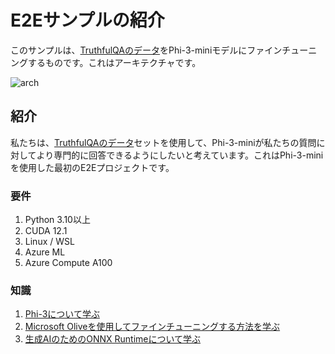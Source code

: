 # **E2Eサンプルの紹介**

このサンプルは、[TruthfulQAのデータ](https://github.com/sylinrl/TruthfulQA/blob/main/TruthfulQA.csv)をPhi-3-miniモデルにファインチューニングするものです。これはアーキテクチャです。

![arch](../../../../imgs/06/e2e/arch.png)

## **紹介**

私たちは、[TruthfulQAのデータ](https://github.com/sylinrl/TruthfulQA/blob/main/TruthfulQA.csv)セットを使用して、Phi-3-miniが私たちの質問に対してより専門的に回答できるようにしたいと考えています。これはPhi-3-miniを使用した最初のE2Eプロジェクトです。

### **要件**

1. Python 3.10以上
2. CUDA 12.1
3. Linux / WSL
4. Azure ML
5. Azure Compute A100

### **知識**

1. [Phi-3について学ぶ](../../../01.Introduce/translations/ja-jp/Phi3Family.md)
2. [Microsoft Oliveを使用してファインチューニングする方法を学ぶ](../../../04.Fine-tuning/translations/ja-jp/FineTuning_MicrosoftOlive.md)
3. [生成AIのためのONNX Runtimeについて学ぶ](https://github.com/microsoft/onnxruntime-genai)
